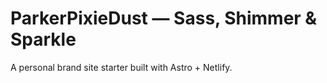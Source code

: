# ParkerPixieDust — Sass, Shimmer & Sparkle

A personal brand site starter built with Astro + Netlify.
